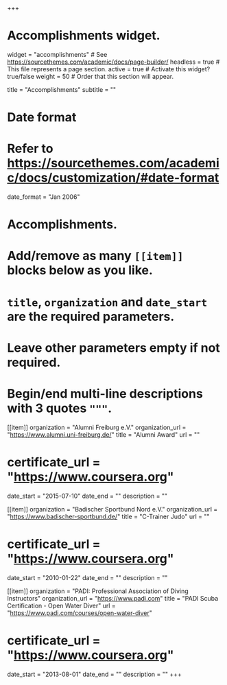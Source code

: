+++
# Accomplishments widget.
widget = "accomplishments"  # See https://sourcethemes.com/academic/docs/page-builder/
headless = true  # This file represents a page section.
active = true  # Activate this widget? true/false
weight = 50  # Order that this section will appear.

title = "Accomplish&shy;ments"
subtitle = ""

# Date format
#   Refer to https://sourcethemes.com/academic/docs/customization/#date-format
date_format = "Jan 2006"

# Accomplishments.
#   Add/remove as many `[[item]]` blocks below as you like.
#   `title`, `organization` and `date_start` are the required parameters.
#   Leave other parameters empty if not required.
#   Begin/end multi-line descriptions with 3 quotes `"""`.

[[item]]
  organization = "Alumni Freiburg e.V."
  organization_url = "https://www.alumni.uni-freiburg.de/"
  title = "Alumni Award"
  url = ""
  # certificate_url = "https://www.coursera.org"
  date_start = "2015-07-10"
  date_end = ""
  description = ""

[[item]]
  organization = "Badischer Sportbund Nord e.V."
  organization_url = "https://www.badischer-sportbund.de/"
  title = "C-Trainer Judo"
  url = ""
  # certificate_url = "https://www.coursera.org"
  date_start = "2010-01-22"
  date_end = ""
  description = ""
  
[[item]]
  organization = "PADI: Professional Association of Diving Instructors"
  organization_url = "https://www.padi.com"
  title = "PADI Scuba Certification - Open Water Diver"
  url = "https://www.padi.com/courses/open-water-diver"
  # certificate_url = "https://www.coursera.org"
  date_start = "2013-08-01"
  date_end = ""
  description = ""
+++
